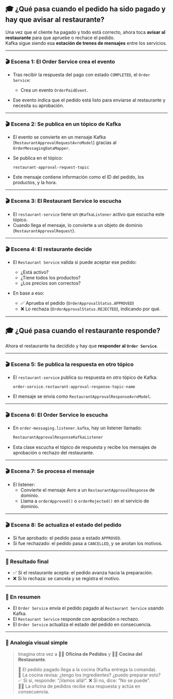 ## 🎓 ¿Qué pasa cuando el pedido ha sido pagado y hay que avisar al restaurante?

Una vez que el cliente ha pagado y todo está correcto, ahora toca **avisar al restaurante** para que apruebe o rechace el pedido.  
Kafka sigue siendo esa **estación de trenes de mensajes** entre los servicios.

---

### 🎬 Escena 1: El Order Service crea el evento

- Tras recibir la respuesta del pago con estado `COMPLETED`, el `Order Service`:
    - Crea un evento `OrderPaidEvent`.

- Ese evento indica que el pedido está listo para enviarse al restaurante y necesita su aprobación.

---

### 🎬 Escena 2: Se publica en un tópico de Kafka

- El evento se convierte en un mensaje Kafka (`RestaurantApprovalRequestAvroModel`) gracias al `OrderMessagingDataMapper`.
- Se publica en el tópico:
  ```plaintext
  restaurant-approval-request-topic
  ```

- Este mensaje contiene información como el ID del pedido, los productos, y la hora.

---

### 🎬 Escena 3: El Restaurant Service lo escucha

- El `restaurant-service` tiene un `@KafkaListener` activo que escucha este tópico.
- Cuando llega el mensaje, lo convierte a un objeto de dominio (`RestaurantApprovalRequest`).

---

### 🎬 Escena 4: El restaurante decide

- El `Restaurant Service` valida si puede aceptar ese pedido:
    - ¿Está activo?
    - ¿Tiene todos los productos?
    - ¿Los precios son correctos?

- En base a eso:
    - ✅ Aprueba el pedido (`OrderApprovalStatus.APPROVED`)
    - ❌ Lo rechaza (`OrderApprovalStatus.REJECTED`), indicando por qué.

---

## 🎓 ¿Qué pasa cuando el restaurante responde?

Ahora el restaurante ha decidido y hay que **responder al `Order Service`**.

---

### 🎬 Escena 5: Se publica la respuesta en otro tópico

- El `restaurant-service` publica su respuesta en otro tópico de Kafka:
  ```plaintext
  order-service.restaurant-approval-response-topic-name
  ```

- El mensaje se envía como `RestaurantApprovalResponseAvroModel`.

---

### 🎬 Escena 6: El Order Service lo escucha

- En `order-messaging.listener.kafka`, hay un listener llamado:
  ```java
  RestaurantApprovalResponseKafkaListener
  ```

- Esta clase escucha el tópico de respuesta y recibe los mensajes de aprobación o rechazo del restaurante.

---

### 🎬 Escena 7: Se procesa el mensaje

- El listener:
    - Convierte el mensaje Avro a un `RestaurantApprovalResponse` de dominio.
    - Llama a `orderApproved()` o `orderRejected()` en el servicio de dominio.

---

### 🎬 Escena 8: Se actualiza el estado del pedido

- Si fue aprobado: el pedido pasa a estado `APPROVED`.
- Si fue rechazado: el pedido pasa a `CANCELLED`, y se anotan los motivos.

---

### 🎯 Resultado final

- ✅ Si el restaurante acepta: el pedido avanza hacia la preparación.
- ❌ Si lo rechaza: se cancela y se registra el motivo.

---

### 🧠 En resumen

- El `Order Service` envía el pedido pagado al `Restaurant Service` usando Kafka.
- El `Restaurant Service` responde con aprobación o rechazo.
- El `Order Service` actualiza el estado del pedido en consecuencia.

---

### 🎨 Analogía visual simple

> Imagina otra vez a 🧑‍💼 **Oficina de Pedidos** y 🧑‍🍳 **Cocina del Restaurante**.
>
> 🧾 El pedido pagado llega a la cocina (Kafka entrega la comanda).  
> 🍳 La cocina revisa: ¿tengo los ingredientes? ¿puedo preparar esto?  
> ✅ Si sí, responde: “¡Vamos allá!”. ❌ Si no, dice: “No se puede”.  
> 🧑‍💼 La oficina de pedidos recibe esa respuesta y actúa en consecuencia.